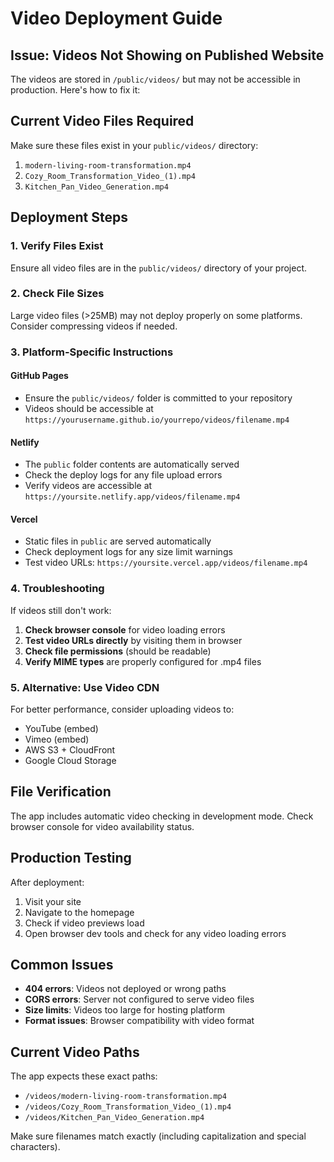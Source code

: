 # Video Deployment Guide

## Issue: Videos Not Showing on Published Website

The videos are stored in `/public/videos/` but may not be accessible in production. Here's how to fix it:

## Current Video Files Required

Make sure these files exist in your `public/videos/` directory:

1. `modern-living-room-transformation.mp4`
2. `Cozy_Room_Transformation_Video_(1).mp4` 
3. `Kitchen_Pan_Video_Generation.mp4`

## Deployment Steps

### 1. Verify Files Exist
Ensure all video files are in the `public/videos/` directory of your project.

### 2. Check File Sizes
Large video files (>25MB) may not deploy properly on some platforms. Consider compressing videos if needed.

### 3. Platform-Specific Instructions

#### GitHub Pages
- Ensure the `public/videos/` folder is committed to your repository
- Videos should be accessible at `https://yourusername.github.io/yourrepo/videos/filename.mp4`

#### Netlify
- The `public` folder contents are automatically served
- Check the deploy logs for any file upload errors
- Verify videos are accessible at `https://yoursite.netlify.app/videos/filename.mp4`

#### Vercel
- Static files in `public` are served automatically
- Check deployment logs for any size limit warnings
- Test video URLs: `https://yoursite.vercel.app/videos/filename.mp4`

### 4. Troubleshooting

If videos still don't work:

1. **Check browser console** for video loading errors
2. **Test video URLs directly** by visiting them in browser
3. **Check file permissions** (should be readable)
4. **Verify MIME types** are properly configured for .mp4 files

### 5. Alternative: Use Video CDN

For better performance, consider uploading videos to:
- YouTube (embed)
- Vimeo (embed) 
- AWS S3 + CloudFront
- Google Cloud Storage

## File Verification

The app includes automatic video checking in development mode. Check browser console for video availability status.

## Production Testing

After deployment:
1. Visit your site
2. Navigate to the homepage
3. Check if video previews load
4. Open browser dev tools and check for any video loading errors

## Common Issues

- **404 errors**: Videos not deployed or wrong paths
- **CORS errors**: Server not configured to serve video files
- **Size limits**: Videos too large for hosting platform
- **Format issues**: Browser compatibility with video format

## Current Video Paths

The app expects these exact paths:
- `/videos/modern-living-room-transformation.mp4`
- `/videos/Cozy_Room_Transformation_Video_(1).mp4`
- `/videos/Kitchen_Pan_Video_Generation.mp4`

Make sure filenames match exactly (including capitalization and special characters).